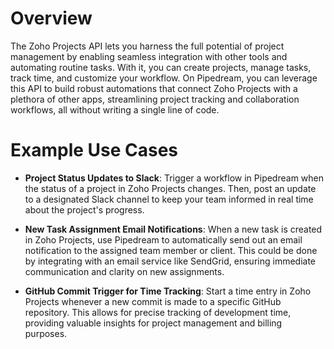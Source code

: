 # Overview

The Zoho Projects API lets you harness the full potential of project management by enabling seamless integration with other tools and automating routine tasks. With it, you can create projects, manage tasks, track time, and customize your workflow. On Pipedream, you can leverage this API to build robust automations that connect Zoho Projects with a plethora of other apps, streamlining project tracking and collaboration workflows, all without writing a single line of code.

# Example Use Cases

- **Project Status Updates to Slack**: Trigger a workflow in Pipedream when the status of a project in Zoho Projects changes. Then, post an update to a designated Slack channel to keep your team informed in real time about the project's progress.

- **New Task Assignment Email Notifications**: When a new task is created in Zoho Projects, use Pipedream to automatically send out an email notification to the assigned team member or client. This could be done by integrating with an email service like SendGrid, ensuring immediate communication and clarity on new assignments.

- **GitHub Commit Trigger for Time Tracking**: Start a time entry in Zoho Projects whenever a new commit is made to a specific GitHub repository. This allows for precise tracking of development time, providing valuable insights for project management and billing purposes.
